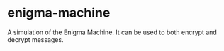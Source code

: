 # enigma-machine
A simulation of the Enigma Machine. It can be used to both encrypt and decrypt messages.
